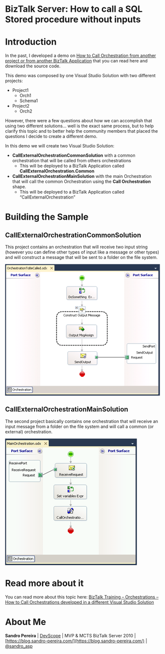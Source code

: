 # BizTalk Server: How to call a SQL Stored procedure without inputs

# Introduction
In the past, I developed a demo on [How to Call Orchestration from another project or from another BizTalk Application](https://blog.sandro-pereira.com/2009/07/24/biztalk-orchestration-call-orchestration-from-another-project-or-from-another-biztalk-application/) that you can read here and download the source code.

This demo was composed by one Visual Studio Solution with two different projects:
* Project1
  * Orch1
  * Schema1
* Project2
  * Orch2

However, there were a few questions about how we can accomplish that using two different solutions… well is the exact same process, but to help clarify this topic and to better help the community members that placed the questions I decide to create a different demo.

In this demo we will create two Visual Studio Solution:
* **CallExternalOrchestrationCommonSolution** with a common orchestration that will be called from others orchestrations
  * This will be deployed to a BizTalk Application called **CallExternalOrchestration.Common**
* **CallExternalOrchestrationMainSolution** with the main Orchestration that will call the common Orchestration using the **Call Orchestration** shape.
  * This will be deployed to a BizTalk Application called “CallExternalOrchestration”

# Building the Sample

## CallExternalOrchestrationCommonSolution
This project contains an orchestration that will receive two input string (however you can define other types of input like a message or other types) and will construct a message that will be sent to a folder on the file system.

![CallExternalOrchestrationCommonSolution](media/Common-orchestration.png)

## CallExternalOrchestrationMainSolution
The second project basically contains one orchestration that will receive an input message from a folder on the file system and will call a common (or external) orchestration.

![CallExternalOrchestrationMainSolution](media/Main-Orchestration.png)

# Read more about it
You can read more about this topic here: [BizTalk Training – Orchestrations – How to Call Orchestrations developed in a different Visual Studio Solution](https://blog.sandro-pereira.com/2013/06/15/biztalk-training-orchestrations-how-to-call-orchestrations-developed-in-a-different-visual-studio-solution/)

# About Me
**Sandro Pereira** | [DevScope](http://www.devscope.net/) | MVP & MCTS BizTalk Server 2010 | [https://blog.sandro-pereira.com/](https://blog.sandro-pereira.com/) | [@sandro_asp](https://twitter.com/sandro_asp)

